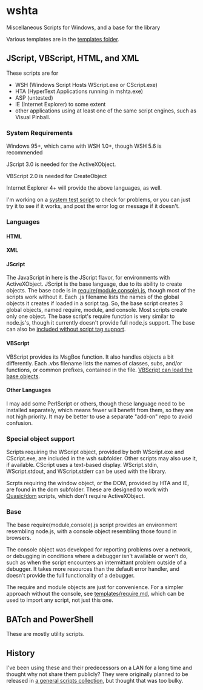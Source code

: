 # wshta
Miscellaneous Scripts for Windows, and a base for the library

Various templates are in the [templates folder](https://github.com/Quasic/wshta/tree/master/templates).

## JScript, VBScript, HTML, and XML

These scripts are for
* WSH (Windows Script Hosts WScript.exe or CScript.exe)
* HTA (HyperText Applications running in mshta.exe)
* ASP (untested)
* IE (Internet Explorer) to some extent
* other applications using at least one of the same script engines, such as Visual Pinball.

### System Requirements
Windows 95+, which came with WSH 1.0+, though WSH 5.6 is recommended

JScript 3.0 is needed for the ActiveXObject.

VBScript 2.0 is needed for CreateObject

Internet Explorer 4+ will provide the above languages, as well.

I'm working on a [system test script](https://github.com/Quasic/wshta/tools/testRequirements.wsf) to check for problems, or you can just try it to see if it works, and post the error log or message if it doesn't.

### Languages
#### HTML

#### XML

#### JScript
The JavaScript in here is the JScript flavor, for environments with ActiveXObject. JScript is the base language, due to its ability to create objects. The base code is in [require(module,console).js](https://github.com/Quasic/wshta/require(module,console).js), though most of the scripts work without it. Each .js filename lists the names of the global objects it creates if loaded in a script tag. So, the base script creates 3 global objects, named require, module, and console. Most scripts create only one object. The base script's require function is very similar to node.js's, though it currently doesn't provide full node.js support. The base can also be [included without script tag support](https://github.com/Quasic/wshta/templates/require.md).
#### VBScript
VBScript provides its MsgBox function. It also handles objects a bit differently. Each .vbs filename lists the names of classes, subs, and/or functions, or common prefixes, contained in the file. [VBScript can load the base objects](https://github.com/Quasic/wshta/tree/master/templates/require(module,console,fso,js).vbs).

#### Other Languages
I may add some PerlScript or others, though these language need to be installed separately, which means fewer will benefit from them, so they are not high priority. It may be better to use a separate "add-on" repo to avoid confusion.

### Special object support
Scripts requiring the WScript object, provided by both WScript.exe and CScript.exe, are included in the wsh subfolder. Other scripts may also use it, if available. CScript uses a text-based display. WScript.stdin, WScript.stdout, and WScript.stderr can be used with the library.

Scrpts requiring the window object, or the DOM, provided by HTA and IE, are found in the dom subfolder. These are designed to work with [Quasic/dom](https://github.com/Quasic/dom) scripts, which don't require ActiveXObject.

### Base
The base require(module,console).js script provides an environment resembling node.js, with a console object resembling those found in browsers.

The console object was developed for reporting problems over a network, or debugging in conditions where a debugger isn't available or won't do, such as when the script encounters an intermittant problem outside of a debugger. It takes more resources than the default error handler, and doesn't provide the full functionality of a debugger.

The require and module objects are just for convenience. For a simpler approach without the console, see [templates/require.md](https://github.com/Quasic/wshta/tree/master/templates/require.md), which can be used to import any script, not just this one.


## BATch and PowerShell
These are mostly utility scripts.

## History
I've been using these and their predecessors on a LAN for a long time and thought why not share them publicly?
They were originally planned to be released in [a general scripts collection](//github.com/Quasic/scripts), but thought that was too bulky.
